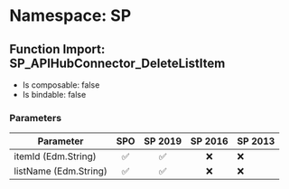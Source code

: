 # Namespace: SP

## Function Import: SP_APIHubConnector_DeleteListItem

- Is composable: false
- Is bindable: false

### Parameters

Parameter | SPO | SP 2019 | SP 2016 | SP 2013
----------|:---:|:-------:|:-------:|:-------
itemId (Edm.String) | ✅ | ✅ | ❌ | ❌
listName (Edm.String) | ✅ | ✅ | ❌ | ❌